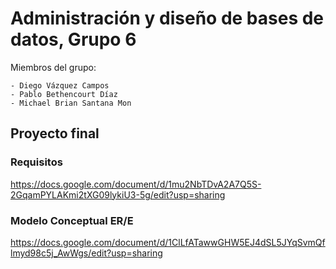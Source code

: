 # Administración y diseño de bases de datos, Grupo 6

Miembros del grupo:
```
- Diego Vázquez Campos
- Pablo Bethencourt Díaz
- Michael Brian Santana Mon
```

## Proyecto final

### Requisitos
https://docs.google.com/document/d/1mu2NbTDvA2A7Q5S-2GqamPYLAKmi2tXG09lykiU3-5g/edit?usp=sharing

### Modelo Conceptual ER/E
https://docs.google.com/document/d/1ClLfATawwGHW5EJ4dSL5JYqSvmQflmyd98c5j_AwWgs/edit?usp=sharing
